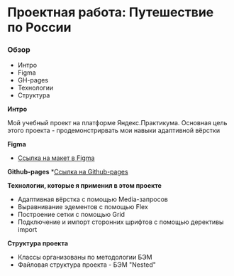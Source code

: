 # Проектная работа: Путешествие по России

### Обзор
* Интро
* Figma
* GH-pages
* Технологии
* Структура

**Интро**

Мой учебный проект на платформе Яндекс.Практикума. Основная цель этого проекта - продемонстрирвать мои навыки адаптивной вёрстки

**Figma**

* [Ссылка на макет в Figma](https://www.figma.com/file/5S2WSbEFL6awjVWJ0NWL8Q/Sprint-3_-Russia-_-desktop-mobile?node-id=28503%3A0)

**Github-pages**
*[Ссылка на Github-pages]()

**Технологии, которые я применил в этом проекте**

* Адаптивная вёрстка с помощью Media-запросов
* Выравнивание эдементов с помощью Flex
* Построение сетки с помощью Grid
* Подключение и импорт сторонних шрифтов с помощью дерективы import

**Структура проекта**

* Классы организованы по методологии БЭМ
* Файловая структура проекта - БЭМ "Nested"
